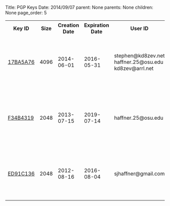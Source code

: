 Title:		PGP Keys
Date:		2014/09/07
parent:		None
parents:	None
children:	None
page_order:	5
<table border="0">
	<tr>
		<th>Key ID</th>
		<th>Size</th>
		<th>Creation Date</th>
		<th>Expiration Date</th>
		<th>User ID</th>
		<th>Fingerprint</th>
		<th>Perferred Key?</th>
	</tr>
	<tr>
		<td><a href="https://pgp.mit.edu/pks/lookup?op=vindex&search=0x4327B46B17BA5A76">17BA5A76</a></td>
		<td>4096</td>
		<td>2014-06-01</td>
		<td>2016-05-31</td>
		<td>stephen@kd8zev.net<br>haffner.25@osu.edu<br>kd8zev@arrl.net</td>
		<td>2255 09FB 3C27 CE4F 8148  6F30 4327 B46B 17BA 5A76</td>
		<td><b>Yes</b></td>
	</tr>
	<tr>
		<td><a href="https://pgp.mit.edu/pks/lookup?op=vindex&search=0x6BC4B0E2F34B4319">F34B4319</a></td>
		<td>2048</td>
		<td>2013-07-15</td>
		<td>2019-07-14</td>
		<td>haffner.25@osu.edu</td>
		<td>AADC 00D4 5465 89BB 0252  D36E 6BC4 B0E2 F34B 4319</td>
		<td><font color="red">No</font></td>
	</tr>
	<tr>
		<td><a href="http://pgp.mit.edu/pks/lookup?op=vindex&search=0x5EB8BEB2ED91C136">ED91C136</a></td>
		<td>2048</td>
		<td>2012-08-16</td>
		<td>2016-08-04</td>
		<td>sjhaffner@gmail.com</td>
		<td>44CE E512 7732 AA12 A1F2  8969 5EB8 BEB2 ED91 C136</td>
		<td><font color="red">No</font></td>
	</tr>
</table>
